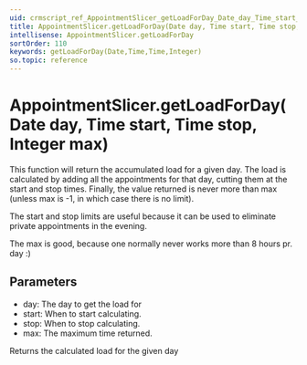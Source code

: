 ```yaml
---
uid: crmscript_ref_AppointmentSlicer_getLoadForDay_Date_day_Time_start_Time_stop_Integer_max
title: AppointmentSlicer.getLoadForDay(Date day, Time start, Time stop, Integer max)
intellisense: AppointmentSlicer.getLoadForDay
sortOrder: 110
keywords: getLoadForDay(Date,Time,Time,Integer)
so.topic: reference
---
```


# AppointmentSlicer.getLoadForDay(Date day, Time start, Time stop, Integer max)

This function will return the accumulated load for a given day. The load is calculated by adding all the appointments for that day, cutting them at the start and stop times. Finally, the value returned is never more than max (unless max is -1, in which case there is no limit).

The start and stop limits are useful because it can be used to eliminate private appointments in the evening.

The max is good, because one normally never works more than 8 hours pr. day :)

## Parameters

 - day: The day to get the load for
 - start: When to start calculating.
 - stop: When to stop calculating.
 - max: The maximum time returned.

Returns the calculated load for the given day

